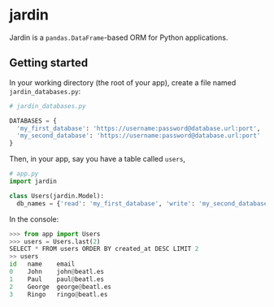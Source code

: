 # jardin

Jardin is a `pandas.DataFrame`-based ORM for Python applications.

## Getting started

In your working directory (the root of your app), create a file named `jardin_databases.py`:
```python
# jardin_databases.py

DATABASES = {
  'my_first_database': 'https://username:password@database.url:port',
  'my_second_database': 'https://username:password@database.url:port'
}
```
Then, in your app, say you have a table called `users`,
```python
# app.py
import jardin

class Users(jardin.Model):
  db_names = {'read': 'my_first_database', 'write': 'my_second_database'}
```
In the console:
```python
>>> from app import Users
>>> users = Users.last(2)
SELECT * FROM users ORDER BY created_at DESC LIMIT 2
>> users
id   name    email
0    John    john@beatl.es
1    Paul    paul@beatl.es
2    George  george@beatl.es
3    Ringo   ringo@beatl.es
```